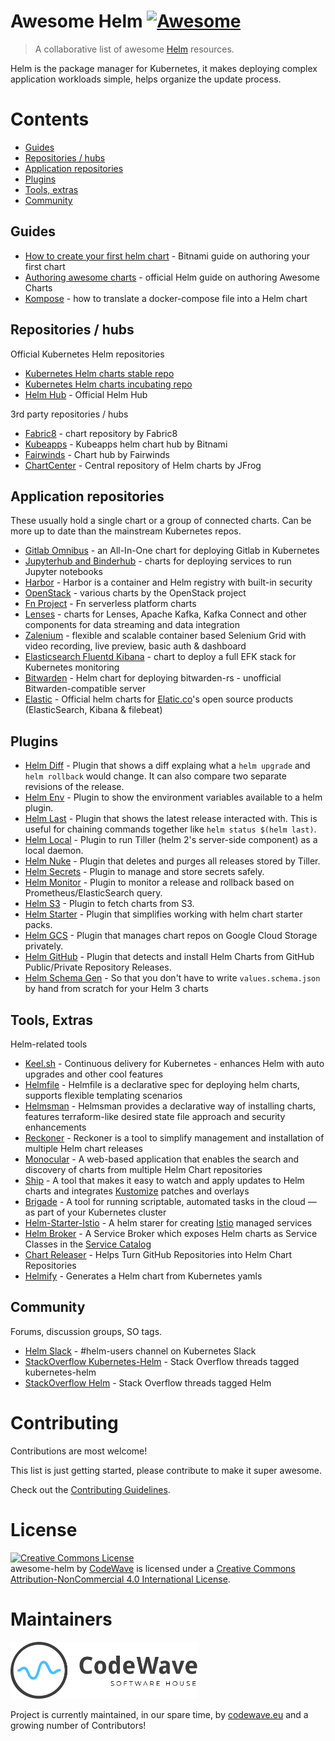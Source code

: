 # Awesome Helm [![Awesome](https://cdn.rawgit.com/sindresorhus/awesome/d7305f38d29fed78fa85652e3a63e154dd8e8829/media/badge.svg)](https://github.com/sindresorhus/awesome)

> A collaborative list of awesome [Helm](https://helm.sh) resources.

Helm is the package manager for Kubernetes, it makes deploying complex application workloads simple, helps organize the update process.

# Contents
<!-- TOC -->

- [Guides](#guides)
- [Repositories / hubs](#repositories--hubs)
- [Application repositories](#application-repositories)
- [Plugins](#plugins)
- [Tools, extras](#tools-extras)
- [Community](#community)


Guides
------
* [How to create your first helm chart](https://docs.bitnami.com/kubernetes/how-to/create-your-first-helm-chart/) - Bitnami guide on authoring your first chart
* [Authoring awesome charts](https://github.com/helm/helm-classic/blob/master/docs/awesome.md) - official Helm guide on authoring Awesome Charts
* [Kompose](https://kubernetes.io/docs/tasks/configure-pod-container/translate-compose-kubernetes/) - how to translate a docker-compose file into a Helm chart

Repositories / hubs
-------------------
Official Kubernetes Helm repositories

* [Kubernetes Helm charts stable repo](https://github.com/helm/charts/tree/master/stable)
* [Kubernetes Helm charts incubating repo](https://github.com/helm/charts/tree/master/incubator)
* [Helm Hub](https://hub.helm.sh) - Official Helm Hub

3rd party repositories / hubs

* [Fabric8](https://fabric8.io/helm/) - chart repository by Fabric8
* [Kubeapps](https://hub.kubeapps.com/) - Kubeapps helm chart hub by Bitnami
* [Fairwinds](https://hub.helm.sh/charts/fairwinds-stable) - Chart hub by Fairwinds
* [ChartCenter](https://chartcenter.io) - Central repository of Helm charts by JFrog

Application repositories
------------------------
These usually hold a single chart or a group of connected charts. Can be more up to date than the mainstream Kubernetes repos.

* [Gitlab Omnibus](https://charts.gitlab.io) - an All-In-One chart for deploying Gitlab in Kubernetes
* [Jupyterhub and Binderhub](https://jupyterhub.github.io/helm-chart/) - charts for deploying services to run Jupyter notebooks
* [Harbor](https://github.com/goharbor/harbor-helm) - Harbor is a container and Helm registry with built-in security
* [OpenStack](https://github.com/openstack/openstack-helm) - various charts by the OpenStack project
* [Fn Project](https://github.com/fnproject/fn-helm) - Fn serverless platform charts
* [Lenses](https://github.com/Landoop/kafka-helm-charts) - charts for Lenses, Apache Kafka, Kafka Connect and other components for data streaming and data integration
* [Zalenium](https://github.com/zalando/zalenium/tree/master/charts/zalenium) - flexible and scalable container based Selenium Grid with video recording, live preview, basic auth & dashboard
* [Elasticsearch Fluentd Kibana](https://github.com/cdwv/efk-stack-helm) - chart to deploy a full EFK stack for Kubernetes monitoring
* [Bitwarden](https://github.com/cdwv/bitwarden-k8s) - Helm chart for deploying bitwarden-rs - unofficial Bitwarden-compatible server
* [Elastic](https://github.com/elastic/helm-charts/) - Official helm charts for [Elatic.co](https://www.elastic.co/)'s open source products (ElasticSearch, Kibana & filebeat)

Plugins
-------

* [Helm Diff](https://github.com/databus23/helm-diff) - Plugin that shows a diff explaing what a `helm upgrade` and `helm rollback` would change. It can also compare two separate revisions of the release.
* [Helm Env](https://github.com/adamreese/helm-env) - Plugin to show the environment variables available to a helm plugin.
* [Helm Last](https://github.com/adamreese/helm-last) - Plugin that shows the latest release interacted with. This is useful for chaining commands together like `helm status $(helm last)`.
* [Helm Local](https://github.com/adamreese/helm-local) - Plugin to run Tiller (helm 2's server-side component) as a local daemon.
* [Helm Nuke](https://github.com/adamreese/helm-nuke) - Plugin that deletes and purges all releases stored by Tiller.
* [Helm Secrets](https://github.com/jkroepke/helm-secrets) - Plugin to manage and store secrets safely.
* [Helm Monitor](https://github.com/ContainerSolutions/helm-monitor) - Plugin to monitor a release and rollback based on Prometheus/ElasticSearch query.
* [Helm S3](https://github.com/hypnoglow/helm-s3) - Plugin to fetch charts from S3.
* [Helm Starter](https://github.com/salesforce/helm-starter) - Plugin that simplifies working with helm chart starter packs.
* [Helm GCS](https://github.com/hayorov/helm-gcs) - Plugin that manages chart repos on Google Cloud Storage privately.
* [Helm GitHub](https://github.com/web-seven/helm-github) - Plugin that detects and install Helm Charts from GitHub Public/Private Repository Releases.
* [Helm Schema Gen](https://github.com/karuppiah7890/helm-schema-gen) - So that you don't have to write `values.schema.json` by hand from scratch for your Helm 3 charts

Tools, Extras
-------------
Helm-related tools
* [Keel.sh](https://keel.sh) - Continuous delivery for Kubernetes - enhances Helm with auto upgrades and other cool features
* [Helmfile](https://github.com/roboll/helmfile) - Helmfile is a declarative spec for deploying helm charts, supports flexible templating scenarios
* [Helmsman](https://github.com/Praqma/helmsman) - Helmsman provides a declarative way of installing charts, features terraform-like desired state file approach and security enhancements
* [Reckoner](https://github.com/FairwindsOps/reckoner) - Reckoner is a tool to simplify management and installation of multiple Helm chart releases
* [Monocular](https://github.com/helm/monocular) - A web-based application that enables the search and discovery of charts from multiple Helm Chart repositories
* [Ship](https://github.com/replicatedhq/ship) - A tool that makes it easy to watch and apply updates to Helm charts and integrates [Kustomize](https://kustomize.io) patches and overlays
* [Brigade](https://github.com/brigadecore/brigade) - A tool for running scriptable, automated tasks in the cloud — as part of your Kubernetes cluster
* [Helm-Starter-Istio](https://github.com/salesforce/helm-starter-istio) - A helm starer for creating [Istio](https://istio.io/) managed services
* [Helm Broker](https://github.com/kyma-project/helm-broker) - A Service Broker which exposes Helm charts as Service Classes in the [Service Catalog](https://svc-cat.io/)
* [Chart Releaser](https://github.com/helm/chart-releaser) - Helps Turn GitHub Repositories into Helm Chart Repositories
* [Helmify](https://github.com/arttor/helmify) - Generates a Helm chart from Kubernetes yamls


Community
---------
Forums, discussion groups, SO tags.

* [Helm Slack](http://slack.k8s.io/) - #helm-users channel on Kubernetes Slack
* [StackOverflow Kubernetes-Helm](https://stackoverflow.com/questions/tagged/kubernetes-helm) - Stack Overflow threads tagged kubernetes-helm
* [StackOverflow Helm](https://stackoverflow.com/questions/tagged/helm) - Stack Overflow threads tagged Helm

Contributing
=======================================================================

Contributions are most welcome!

This list is just getting started, please contribute to make it super awesome.

Check out the [Contributing Guidelines](https://github.com/cdwv/awesome-helm/blob/master/CONTRIBUTING.md).


License
=======================================================================

<a rel="license" href="http://creativecommons.org/licenses/by-nc/4.0/"><img alt="Creative Commons License" style="border-width:0" src="https://i.creativecommons.org/l/by-nc/4.0/88x31.png" /></a><br /><span xmlns:dct="http://purl.org/dc/terms/" href="http://purl.org/dc/dcmitype/InteractiveResource" property="dct:title" rel="dct:type">awesome-helm</span> by <a xmlns:cc="http://creativecommons.org" href="https://codewave.eu" property="cc:attributionName" rel="cc:attributionURL">CodeWave</a> is licensed under a <a rel="license" href="http://creativecommons.org/licenses/by-nc/4.0/">Creative Commons Attribution-NonCommercial 4.0 International License</a>.

Maintainers
===========

[<img width="300" title="Codewave.eu" src="cdwv-logo-new.svg">](https://codewave.eu)

Project is currently maintained, in our spare time, by [codewave.eu](https://codewave.eu) and a growing number of Contributors!
